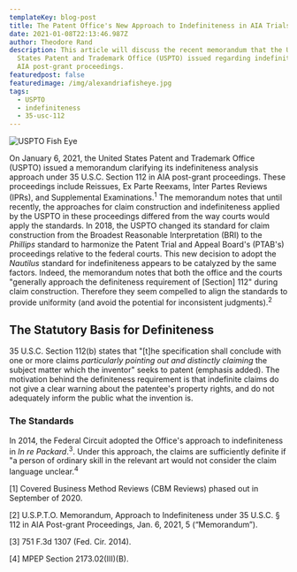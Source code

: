```yaml
---
templateKey: blog-post
title: The Patent Office's New Approach to Indefiniteness in AIA Trials
date: 2021-01-08T22:13:46.987Z
author: Theodore Rand
description: This article will discuss the recent memorandum that the United
  States Patent and Trademark Office (USPTO) issued regarding indefiniteness in
  AIA post-grant proceedings.
featuredpost: false
featuredimage: /img/alexandriafisheye.jpg
tags:
  - USPTO
  - indefiniteness
  - 35-usc-112
---
```

![USPTO Fish Eye](/img/alexandriafisheye.jpg)

On January 6, 2021, the United States Patent and Trademark Office (USPTO) issued a memorandum clarifying its indefiniteness analysis approach under 35 U.S.C. Section 112 in AIA post-grant proceedings. These proceedings include Reissues, Ex Parte Reexams, Inter Partes Reviews (IPRs), and Supplemental Examinations.<sup>1</sup> The memorandum notes that until recently, the approaches for claim construction and indefiniteness applied by the USPTO in these proceedings differed from the way courts would apply the standards. In 2018, the USPTO changed its standard for claim construction from the Broadest Reasonable Interpretation (BRI) to the *Phillips* standard to harmonize the Patent Trial and Appeal Board's (PTAB's) proceedings relative to the federal courts. This new decision to adopt the *Nautilus* standard for indefiniteness appears to be catalyzed by the same factors. Indeed, the memorandum notes that both the office and the courts "generally approach the definiteness requirement of \[Section] 112" during claim construction. Therefore they seem compelled to align the standards to provide uniformity (and avoid the potential for inconsistent judgments).<sup>2</sup>

## The Statutory Basis for Definiteness

35 U.S.C. Section 112(b) states that "\[t]he specification shall conclude with one or more claims *particularly pointing out and distinctly claiming* the subject matter which the inventor" seeks to patent (emphasis added). The motivation behind the definiteness requirement is that indefinite claims do not give a clear warning about the patentee's property rights, and do not adequately inform the public what the invention is.

### The Standards

In 2014, the Federal Circuit adopted the Office's approach to indefiniteness in *In re Packard*.<sup>3</sup>. Under this approach, the claims are sufficiently definite if "a person of ordinary skill in the relevant art would not consider the claim language unclear.<sup>4</sup>

\[1] Covered Business Method Reviews (CBM Reviews) phased out in September of 2020.

\[2] U.S.P.T.O. Memorandum, Approach to Indefiniteness under 35 U.S.C. § 112 in AIA Post-grant Proceedings, Jan. 6, 2021, 5 (“Memorandum”).

\[3] 751 F.3d 1307 (Fed. Cir. 2014).

\[4] MPEP Section 2173.02(III)(B).